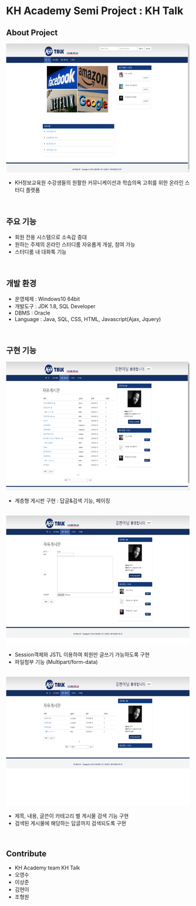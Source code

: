 # KH Academy Semi Project : KH Talk
## About Project

<img src="./images/khtalk_main.png" style="width: 500px; height: 350px" />
<br />

- KH정보교육원 수강생들의 원활한 커뮤니케이션과 학습의욕 고취를 위한 온라인 스터디 플랫폼

<br />

## 주요 기능
- 회원 전용 시스템으로 소속감 증대
- 원하는 주제의 온라인 스터디룸 자유롭게 개설, 참여 가능
- 스터디룸 내 대화톡 기능

<br />

## 개발 환경
 - 운영체제 : Windows10 64bit
 - 개발도구 : JDK 1.8, SQL Developer
 - DBMS : Oracle
 - Language : Java, SQL, CSS, HTML, Javascript(Ajax, Jquery)

<br />

## 구현 기능

<img src="./images/freeboard.png" style="width: 500px; height: 350px" />
<br />

- 계층형 게시판 구현 : 답글&검색 기능, 페이징

<br />
<img src="/images/freeboard_write.png" style="width: 500px; height: 350px" />
<br />

- Session객체와 JSTL 이용하여 회원만 글쓰기 가능하도록 구현
- 파일첨부 기능 (Multipart/form-data)

<br />
<img src="./images/freeboard_search.png" style="width: 500px; height: 350px" />
<br />

- 제목, 내용, 글쓴이 카테고리 별 게시물 검색 기능 구현
- 검색된 게시물에 해당하는 답글까지 검색되도록 구현

<br />


## Contribute
- KH Academy team KH Talk
- 오영수
- 이상준
- 김현이
- 조형원